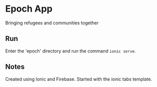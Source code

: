 # Epoch App

Bringing refugees and communities together

## Run

Enter the 'epoch' directory and run the command `ionic serve`.

## Notes

Created using Ionic and Firebase.
Started with the ionic tabs template.
